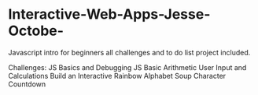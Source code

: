 # Interactive-Web-Apps-Jesse-Octobe-
Javascript intro for beginners all challenges and to do list project included.

Challenges:
JS Basics and Debugging
JS Basic Arithmetic
User Input and Calculations
Build an Interactive Rainbow
Alphabet Soup
Character Countdown
